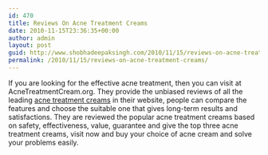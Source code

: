 ```yaml
---
id: 470
title: Reviews On Acne Treatment Creams
date: 2010-11-15T23:36:35+00:00
author: admin
layout: post
guid: http://www.shobhadeepaksingh.com/2010/11/15/reviews-on-acne-treatment-creams/
permalink: /2010/11/15/reviews-on-acne-treatment-creams/
---
```

If you are looking for the effective acne treatment, then you can visit at AcneTreatmentCream.org. They provide the unbiased reviews of all the leading [acne treatment creams](http://acnetreatmentcream.org/) in their website, people can compare the features and choose the suitable one that gives long-term results and satisfactions. They are reviewed the popular acne treatment creams based on safety, effectiveness, value, guarantee and give the top three acne treatment creams, visit now and buy your choice of acne cream and solve your problems easily.